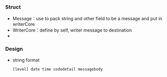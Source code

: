 ### Struct

- Message：use to pack string and other field to be a message and put in writerCore
- WriterCore：define by self, writer message to destination
-

### Design

- string format

  ```
  [level] date time codedetail messagebody
  ```
